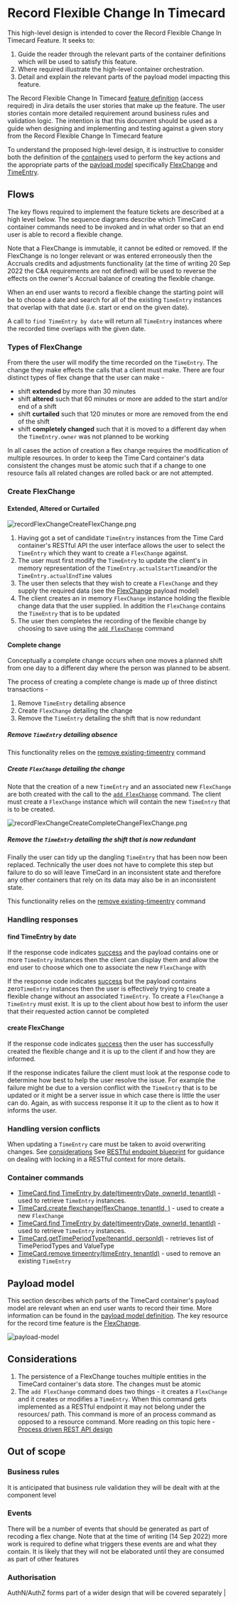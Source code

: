 

# Record Flexible Change In Timecard

This high-level design is intended to cover the Record Flexible Change In Timecard Feature. It seeks to:

1.  Guide the reader through the relevant parts of the container definitions which will be used to satisfy this feature.
2.  Where required illustrate the high-level container orchestration.
3.  Detail and explain the relevant parts of the payload model impacting this feature.

The Record Flexible Change In Timecard [feature definition](https://collaboration.homeoffice.gov.uk/jira/browse/EAHW-896) (access required) in Jira details the user stories that make up the feature. The user stories contain more detailed requirement around business rules and validation logic. The intention is that this document should be used as a guide when designing and implementing and testing against a given story from the Record Flexible Change In Timecard feature

To understand the proposed high-level design, it is instructive to consider both the definition of the [containers](./../index.md) used to perform the key actions and the appropriate parts of the [payload model](./../payload.md) specifically [FlexChange](./../payload.md#flexchange) and [TimeEntry](./../payload.md#timeentry).

## Flows

The key flows required to implement the feature tickets are described at a high level below. The sequence diagrams describe which TimeCard container commands need to be invoked and in what order so that an end user is able to record a flexible change.

Note that a FlexChange is immutable, it cannot be edited or removed. If the FlexChange is no longer relevant or was entered erroneously then the Accruals credits and adjustments functionality (at the time of writing 20 Sep 2022 the C&A requirements are not defined) will be used to reverse the effects on the owner's Accrual balance of creating the flexible change.

When an end user wants to record a flexible change the starting point will be to choose a date and search for all of the existing `TimeEntry` instances that overlap with that date (i.e. start or end on the given date).

A call to `find TimeEntry by date` will return all `TimeEntry` instances where the recorded time overlaps with the given date.

### Types of FlexChange
From there the user will modify the time recorded on the `TimeEntry`. The change they make effects the calls that a client must make. There are four distinct types of flex change that the user can make - 

 - shift **extended** by more than 30 minutes 
 - shift **altered** such that 60 minutes or more are added to the start and/or end of a shift
 - shift **curtailed** such that 120 minutes or more are removed from the end of the shift
 - shift **completely changed** such that it is moved to a different day when the `TimeEntry.owner` was not planned to be working

In all cases the action of creation a flex change requires the modification of multiple resources. In order to keep the Time Card container's data consistent the changes must be atomic such that if a change to one resource fails all related changes are rolled back or are not attempted.

### Create FlexChange

#### Extended, Altered or Curtailed

![recordFlexChangeCreateFlexChange.png](./../images/recordFlexChangeCreateFlexChange.png)

1. Having got a set of candidate `TimeEntry` instances from the Time Card container's RESTful API the user interface allows the user to select the `TimeEntry` which they want to create a `FlexChange` against.
2. The user must first modify the `TimeEntry` to update the client's in memory representation of the `TimeEntry.actualStartTime`and/or the `TimeEntry.actualEndTime` values
3. The user then selects that they wish to create a `FlexChange` and they supply the required data (see the [FlexChange](./../payload.md#flexchange) payload model)
4. The client creates an in memory `FlexChange` instance holding the flexible change data that the user supplied. In addition the `FlexChange` contains the `TimeEntry` that is to be updated
5. The user then completes the recording of the flexible change by choosing to save using the [`add FlexChange`](./../commands.md#add-flexchange) command 

#### Complete change
Conceptually a complete change occurs when one moves a planned shift from one day to a different day where the person was planned to be absent.

The process of creating a complete change is made up of three distinct transactions - 

1. Remove `TimeEntry` detailing absence
2. Create `FlexChange` detailing the change
3. Remove the `TimeEntry` detailing the shift that is now redundant

##### Remove `TimeEntry` detailing absence
This functionality relies on the [remove existing-timeentry](./record-time.md#remove-existing-timeentry) command

##### Create `FlexChange` detailing the change
Note that the creation of a new `TimeEntry` and an associated new `FlexChange` are both created with the call to the  [`add FlexChange`](./../commands.md#add-flexchange) command. The client must create a `FlexChange` instance which will contain the new `TimeEntry` that is to be created.

![recordFlexChangeCreateCompleteChangeFlexChange.png](./../images/recordFlexChangeCreateCompleteChangeFlexChange.png)

##### Remove the `TimeEntry` detailing the shift that is now redundant
Finally the user can tidy up the dangling `TimeEntry` that has been now been replaced. Technically the user does not have to complete this step but failure to do so will leave TimeCard in an inconsistent state and therefore any other containers that rely on its data may also be in an inconsistent state.

This functionality relies on the [remove existing-timeentry](./record-time.md#remove-existing-timeentry) command

### Handling responses

#### find TimeEntry by date
If the response code indicates [success](https://github.com/UKHomeOffice/callisto-docs/blob/main/blueprints/restful-endpoint.md#handle-success-consistently) and the payload contains one or more `TimeEntry` instances then the client can display them and allow the
end user to choose which one to associate the new `FlexChange` with

If the response code indicates [success](https://github.com/UKHomeOffice/callisto-docs/blob/main/blueprints/restful-endpoint.md#handle-success-consistently) but the payload contains zero`TimeEntry` instances then the user is effectively trying to create a flexible change without an associated `TimeEntry`. To create a `FlexChange` a `TimeEntry` must exist.  It is up to the client about how best to inform the user that their requested action cannot be completed

#### create FlexChange
If the response code indicates [success](https://github.com/UKHomeOffice/callisto-docs/blob/main/blueprints/restful-endpoint.md#handle-success-consistently) then the user has successfully created the flexible change and it is up to the client if and how they are informed.

If the response indicates failure the client must look at the response code to determine how best to help the user resolve the issue. For example the failure might be due to a version conflict with the `TimeEntry` that is to be updated or it might be a server issue in which case there is little the user can do.  Again, as with success response it it up to the client as to how it informs the user.

### Handling version conflicts
When updating a `TimeEntry` care must be taken to avoid overwriting changes. See [considerations](https://github.com/UKHomeOffice/callisto-timecard-restapi/blob/main/docs/features/record-time.md#considerations) See [RESTful endpoint blueprint](https://github.com/UKHomeOffice/callisto-docs/blob/main/blueprints/restful-endpoint.md#managing-resource-contention) for guidance on dealing with locking in a RESTful context for more details.

### Container commands
- [TimeCard.find TimeEntry by date(timeentryDate, ownerId, tenantId)](../commands.md#get-timeentry-by-date) - used to retrieve `TimeEntry` instances. 
- [TimeCard.create flexchange(flexChange, tenantId, )](../commands.md#add-flexchange) - used to create a new `FlexChange`
- [TimeCard.find TimeEntry by date(timeentryDate, ownerId, tenantId)](../commands.md#get-timeentry-by-date) - used to retrieve `TimeEntry` instances. 
- [TimeCard.getTimePeriodType(tenantId, personId)](../commands.md#get-timeperiodtype) - retrieves list of TimePeriodTypes and ValueType
- [TimeCard.remove timeentry(timeEntry, tenantId)](../commands.md#remove-timeentry) - used to remove an existing `TimeEntry`

## Payload model

This section describes which parts of the TimeCard container's payload model are relevant when an end user wants to record their time. More information can be found in the [payload model definition](./../payload.md). The key resource for the record time feature is the [FlexChange](./../payload.md#flexchange).

![payload-model](./../images/payload-model.png)

## Considerations

1. The persistence of a FlexChange touches multiple entities in the TimeCard container's data store. The changes must be atomic
2. The `add FlexChange` command does two things - it creates a `FlexChange` and it creates or modifies a `TimeEntry`. When this command gets implemented as a RESTful endpoint it may not belong under the resources/ path. This command is more of an process command as opposed to a resource command. More reading on this topic here - [Process driven REST API design](https://hackernoon.com/process-driven-rest-api-design-75ca88917582)

## Out of scope

### Business rules
It is anticipated that business rule validation they will be dealt with at the component level

### Events
There will be a number of events that should be generated as part of recoding a flex change. Note that at the time of writing (14 Sep 2022) more work is required to define what triggers these events are and what they contain. It is likely that they will not be elaborated until they are consumed as part of other features

### Authorisation
AuthN/AuthZ forms part of a wider design that will be covered separately          |



